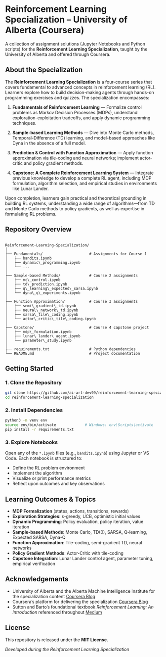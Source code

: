#  Reinforcement Learning Specialization – University of Alberta (Coursera)

A collection of assignment solutions (Jupyter Notebooks and Python scripts) for the **Reinforcement Learning Specialization**, taught by the University of Alberta and offered through Coursera.


##  About the Specialization 

The **Reinforcement Learning Specialization** is a four-course series that covers fundamental to advanced concepts in reinforcement learning (RL). Learners explore how to build decision-making agents through hands-on programming exercises and quizzes. The specialization encompasses:

1. **Fundamentals of Reinforcement Learning** — Formalize control problems as Markov Decision Processes (MDPs), understand exploration–exploitation tradeoffs, and apply dynamic programming techniques.

2. **Sample-based Learning Methods** — Dive into Monte Carlo methods, Temporal-Difference (TD) learning, and model-based approaches like Dyna in the absence of a full model.

3. **Prediction & Control with Function Approximation** — Apply function approximation via tile-coding and neural networks; implement actor-critic and policy gradient methods.

4. **Capstone: A Complete Reinforcement Learning System** — Integrate previous knowledge to develop a complete RL agent, including MDP formulation, algorithm selection, and empirical studies in environments like Lunar Lander.

Upon completion, learners gain practical and theoretical grounding in building RL systems, understanding a wide range of algorithms—from TD and Monte Carlo methods to policy gradients, as well as expertise in formulating RL problems.



##  Repository Overview

```

Reinforcement-Learning-Specialization/
│
├── Fundamentals/                     # Assignments for Course 1
│   ├── bandits.ipynb
│   ├── dynamic\_programming.ipynb
│   └── ...
│
├── Sample-based Methods/             # Course 2 assignments
│   ├── mc\_control.ipynb
│   ├── td\_prediction.ipynb
│   ├── q\_learning\_expected\_sarsa.ipynb
│   └── dyna\_q\_experiments.ipynb
│
├── Function Approximation/           # Course 3 assignments
│   ├── semi\_gradient\_td.ipynb
│   ├── neural\_network\_td.ipynb
│   ├── sarsa\_tile\_coding.ipynb
│   └── actor\_critic\_tile\_coding.ipynb
│
├── Capstone/                         # Course 4 capstone project
│   ├── mdp\_formulation.ipynb
│   ├── lunar\_lander\_agent.ipynb
│   └── parameter\_study.ipynb
│
├── requirements.txt                  # Python dependencies
└── README.md                         # Project documentation

````


##  Getting Started

### 1. Clone the Repository

```bash
git clone https://github.com/ai-art-dev99/reinforcement-learning-specialization.git
cd reinforcement-learning-specialization
````

### 2. Install Dependencies

```bash
python3 -m venv env
source env/bin/activate             # Windows: env\Scripts\activate
pip install -r requirements.txt
```

### 3. Explore Notebooks

Open any of the `*.ipynb` files (e.g., `bandits.ipynb`) using Jupyter or VS Code. Each notebook is structured to:

* Define the RL problem environment
* Implement the algorithm
* Visualize or print performance metrics
* Reflect upon outcomes and key observations


## Learning Outcomes & Topics

* **MDP Formalization** (states, actions, transitions, rewards)
* **Exploration Strategies**: ε-greedy, UCB, optimistic initial values
* **Dynamic Programming**: Policy evaluation, policy iteration, value iteration
* **Sample-based Methods**: Monte Carlo, TD(0), SARSA, Q-learning, Expected SARSA, Dyna-Q
* **Function Approximation**: Tile-coding, semi-gradient TD, neural networks
* **Policy Gradient Methods**: Actor-Critic with tile-coding
* **Capstone Integration**: Lunar Lander control agent, parameter tuning, empirical verification


## Acknowledgements

* University of Alberta and the Alberta Machine Intelligence Institute for the specialization content [Coursera Blog]([https://blog.coursera.org/university-of-alberta-reinforcement-learning-new-specialization])
* Coursera’s platform for delivering the specialization [Coursera Blog]([https://blog.coursera.org/university-of-alberta-reinforcement-learning-new-specialization])
* Sutton and Barto’s foundational textbook *Reinforcement Learning: An Introduction* referenced throughout [Medium]([https://medium.com/%40cyril_anderson/review-coursera-reinforcement-learning-specialization-13df003a6df3])


## License

This repository is released under the **MIT License**.


*Developed during the Reinforcement Learning Specialization*

